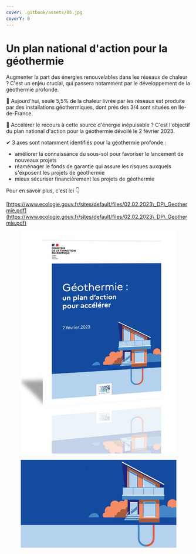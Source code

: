 ```yaml
---
cover: .gitbook/assets/05.jpg
coverY: 0
---
```


# Un plan national d'action pour la géothermie

&#x20;Augmenter la part des énergies renouvelables dans les réseaux de chaleur ? C'est un enjeu crucial, qui passera notamment par le développement de la géothermie profonde.

🔎 Aujourd'hui, seule 5,5% de la chaleur livrée par les réseaux est produite par des installations géothermiques, dont près des 3/4 sont situées en Ile-de-France.

🚀 Accélérer le recours à cette source d'énergie inépuisable ? C'est l'objectif du plan national d'action pour la géothermie dévoilé le 2 février 2023.

✔ 3 axes sont notamment identifiés pour la géothermie profonde :

* améliorer la connaissance du sous-sol pour favoriser le lancement de nouveaux projets
* réaménager le fonds de garantie qui assure les risques auxquels s'exposent les projets de géothermie&#x20;
* mieux sécuriser financièrement les projets de géothermie

Pour en savoir plus, c'est ici 👇

[https://www.ecologie.gouv.fr/sites/default/files/02.02.2023\_DP\_Geothermie.pdf](https://www.ecologie.gouv.fr/sites/default/files/02.02.2023\_DP\_Geothermie.pdf)

<div>

<figure><img src=".gitbook/assets/geo.jpg" alt=""><figcaption></figcaption></figure>

 

<figure><img src=".gitbook/assets/05.jpg" alt=""><figcaption></figcaption></figure>

</div>
